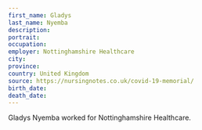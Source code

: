 ```yaml
---
first_name: Gladys 
last_name: Nyemba
description: 
portrait: 
occupation: 
employer: Nottinghamshire Healthcare
city: 
province: 
country: United Kingdom
source: https://nursingnotes.co.uk/covid-19-memorial/
birth_date: 
death_date: 
---
```


Gladys Nyemba worked for Nottinghamshire Healthcare.